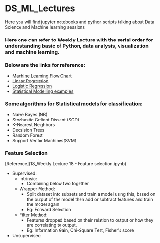 # DS_ML_Lectures
Here you will find jupyter notebooks and python scripts talking about Data Science and Machine learning sessions

### Here one can refer to Weekly Lecture with the serial order for understanding basic of Python, data analysis, visualization and machine learning.

### Below are the links for reference:
 - [Machine Learning Flow Chart](misc/ml.png)
 - [Linear Regression](https://towardsdatascience.com/linear-regression-detailed-view-ea73175f6e86)
 - [Logistic Regression](https://towardsdatascience.com/logistic-regression-detailed-overview-46c4da4303bc)
 - [Statistical Modelling examples](https://www.statsmodels.org/dev/examples/index.html)
 
 ### Some algorithms for Statistical models for classification:
 - Naive Bayes (NB)
 - Stochastic Grdient Dissent (SGD)
 - K-Nearest Neighbors
 - Decsision Trees
 - Random Forest
 - Support Vector Machines(SVM)

 ### Feature Selection
 [Reference](18_Weekly Lecture 18 - Feature selection.ipynb)
 - Supervised:
    - Intrinsic:
        - Combining below two together
    - Wrapper Method:
        - Split dataset into subsets and train a model using this, based on the output of the model then add or subtract features and train the model again
        - Eg: Forward Selection
    - Filter Method:
        - Features dropped based on their relation to output or how they are correlating to output.
        - Eg: Information Gain, Chi-Square Test, Fisher's score
- Unsupervised:
